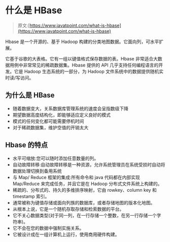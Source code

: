 # 什么是 HBase

> 原文:[https://www.javatpoint.com/what-is-hbase](https://www.javatpoint.com/what-is-hbase)

Hbase 是一个开源的、基于 Hadoop 构建的分类地图数据。它面向列，可水平扩展。

它基于谷歌的大表格。它有一组以键值格式保存数据的表。Hbase 非常适合大数据用例中非常常见的稀疏数据集。Hbase 提供的 API 几乎支持任何编程语言的开发。它是 Hadoop 生态系统的一部分，为 Hadoop 文件系统中的数据提供随机实时读/写访问。

## 为什么是 HBase

*   随着数据变大，关系数据库管理系统的速度会呈指数级下降
*   期望数据高度结构化，即能够适应定义良好的模式
*   模式的任何变化都可能需要停机时间
*   对于稀疏数据集，维护空值的开销太大

## Hbase 的特点

*   水平可缩放:您可以随时添加任意数量的列。
*   自动故障转移:自动故障转移是一种资源，允许系统管理员在系统受损时自动将数据处理切换到备用系统
*   与 Map/ Reduce 框架的集成:所有命令和 java 代码都在内部实现 Map/Reduce 来完成任务，并且它是在 Hadoop 分布式文件系统上构建的。
*   稀疏的、分布式的、持久的多维排序映射，它由 rowkey、column key 和 timestamp 索引。
*   通常被称为键值存储或面向列族的数据库，或者存储地图的版本化地图。
*   从根本上说，它是一个随机存取存储和检索数据的平台。
*   它不关心数据类型(对于同一列，在一行存储一个整数，在另一行存储一个字符串)。
*   它不会在您的数据中强制实施关系。
*   它被设计成在一组计算机上运行，使用商用硬件构建。